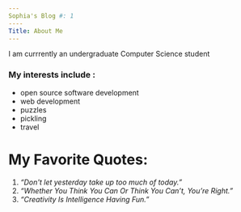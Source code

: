 ```yaml
---
Sophia's Blog #: 1
----
Title: About Me
---
```


I am currrently an undergraduate Computer Science student 

### My interests include :
* open source software development 
* web development
* puzzles
* pickling 
* travel

# My Favorite Quotes:

1. _“Don't let yesterday take up too much of today.”_
2. _“Whether You Think You Can Or Think You Can’t, You’re Right.”_
3. _“Creativity Is Intelligence Having Fun.”_


